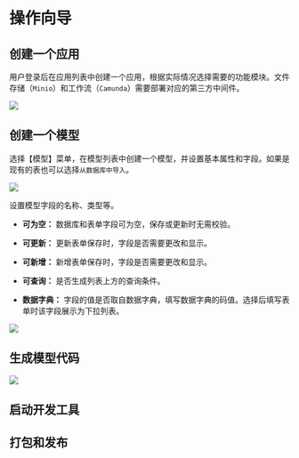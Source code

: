 # 操作向导

## 创建一个应用

用户登录后在应用列表中创建一个应用，根据实际情况选择需要的功能模块。文件存储（`Minio`）和工作流（`Camunda`）需要部署对应的第三方中间件。

![](https://nebulajs-1251015100.cos.ap-chengdu.myqcloud.com/screenshot/1211747538227_.pic.jpg)

## 创建一个模型

选择【模型】菜单，在模型列表中创建一个模型，并设置基本属性和字段。如果是现有的表也可以选择`从数据库中导入`。

![](https://nebulajs-1251015100.cos.ap-chengdu.myqcloud.com/screenshot%2F1181747479467_.pic.jpg)

设置模型字段的名称、类型等。

* __可为空：__
  数据库和表单字段可为空，保存或更新时无需校验。

* __可更新：__
  更新表单保存时，字段是否需要更改和显示。

* __可新增：__
  新增表单保存时，字段是否需要更改和显示。

* __可查询：__
  是否生成列表上方的查询条件。

* __数据字典：__
  字段的值是否取自数据字典，填写数据字典的码值。选择后填写表单时该字段展示为下拉列表。

![](https://nebulajs-1251015100.cos.ap-chengdu.myqcloud.com/screenshot%2F1191747480447_.pic.jpg)


## 生成模型代码

![](https://nebulajs-1251015100.cos.ap-chengdu.myqcloud.com/screenshot%2F1201747480447_.pic.jpg)

## 启动开发工具

## 打包和发布



